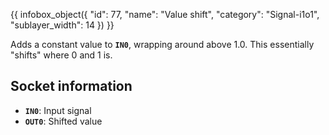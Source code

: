 {{ infobox_object({
	"id": 77,
	"name": "Value shift",
	"category": "Signal-i1o1",
	"sublayer_width": 14
}) }}

Adds a constant value to **`IN0`**, wrapping around above 1.0. This essentially "shifts" where 0 and 1 is.

## Socket information
- **`IN0`**: Input signal
- **`OUT0`**: Shifted value
